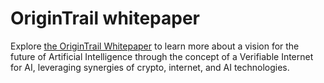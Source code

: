 # OriginTrail whitepaper

Explore [the OriginTrail Whitepaper](https://origintrail.io/ecosystem/whitepaper) to learn more about a vision for the future of Artificial Intelligence through the concept of a Verifiable Internet for AI, leveraging synergies of crypto, internet, and AI technologies.
